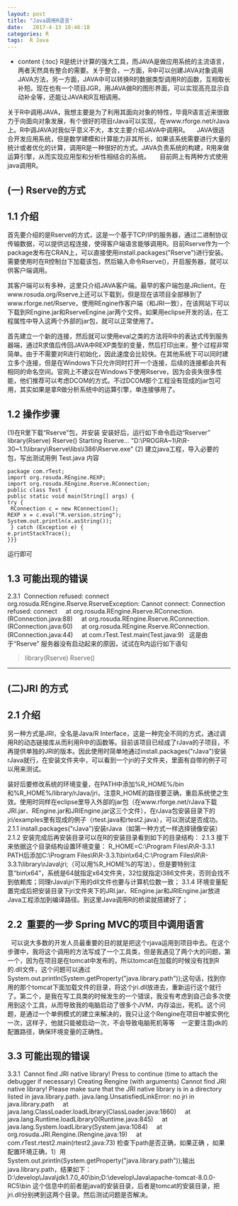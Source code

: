 ```yaml
---
layout: post
title: "Java调用R语言"
date:   2017-4-13 10:46:18
categories: R
tags:  R Java 
---
```


* content
{:toc}
R是统计计算的强大工具，而JAVA是做应用系统的主流语言，两者天然具有整合的需要。关于整合，一方面，R中可以创建JAVA对象调用JAVA方法，另一方面，JAVA中可以转换R的数据类型调用R的函数，互相取长补短。现在也有一个项目JGR，用JAVA做R的图形界面，可以实现高亮显示自动补全等，还能让JAVA和R互相调用。

关于R中调用JAVA，我想主要是为了利用其面向对象的特性，毕竟R语言近来很致力于向面向对象发展，有个很好的项目rJava可以实现，在www.rforge.net/rJava上。R中调JAVA对我似乎意义不大，本文主要介绍JAVA中调用R。
　JAVA很适合开发应用系统，但是数学建模和计算能力非其所长，如果该系统需要进行大量的统计或者优化的计算，调用R是一种很好的方式。JAVA负责系统的构建，R用来做运算引擎，从而实现应用型和分析性相结合的系统。
　
 目前网上有两种方式使用java调用R。
## (一) Rserve的方式
## 1.1 介绍
首先要介绍的是Rserve的方式，这是一个基于TCP/IP的服务器，通过二进制协议传输数据，可以提供远程连接，使得客户端语言能够调用R。目前Rserve作为一个package发布在CRAN上，可以直接使用install.packages("Rserve")进行安装。需要使用时在R控制台下加载该包，然后输入命令Rserve()，开启服务器，就可以供客户端调用。

其客户端可以有多种，这里只介绍JAVA客户端。最早的客户端包是JRclient，在www.rosuda.org/Rserve上还可以下载到，但是现在该项目全部移到了www.rforge.net/Rserve，使用REngine作客户端（和JRI一致），在该网站下可以下载到REngine.jar和RserveEngine.jar两个文件。如果用eclipse开发的话，在工程属性中导入这两个外部的jar包，就可以正常使用了。

首先建立一个新的连接，然后就可以使用eval之类的方法将R中的表达式传到服务器端，通过R求值后传回JAVA中REXP类型的变量，然后打印出来，整个过程非常简单。由于不需要对R进行初始化，因此速度会比较快。在其他系统下可以同时建立多个连接，但是在Windows下只允许同时打开一个连接，后续的连接都会共有相同的命名空间。官网上不建议在Windows下使用Rserve，因为会丧失很多性能，他们推荐可以考虑DCOM的方式。不过DCOM那个工程没有现成的jar包可用，其实如果是拿R做分析系统中的运算引擎，单连接够用了。
## 1.2 操作步骤
(1)在R里下载“Rserve”包，并安装
安装好后，运行如下命令启动“Rserver”
library(Rserve)
Rserve()
Starting Rserve...
"D:\PROGRA~1\R\R-30~1.1\library\Rserve\libs\i386\Rserve.exe"
(2) 建立java工程，导入必要的包，写出测试用例
Test.java 内容
```
package com.rTest;
import org.rosuda.REngine.REXP;
import org.rosuda.REngine.Rserve.RConnection;
public class Test {
public static void main(String[] args) {
try {
 RConnection c = new RConnection();
REXP x = c.eval("R.version.string");
System.out.println(x.asString());
 } catch (Exception e) {
e.printStackTrace();
}}}
```
运行即可
## 1.3 可能出现的错误
2.3.1  Connection refused: connect
org.rosuda.REngine.Rserve.RserveException: Cannot connect: Connection refused: connect
    at org.rosuda.REngine.Rserve.RConnection.<init>(RConnection.java:88)
    at org.rosuda.REngine.Rserve.RConnection.<init>(RConnection.java:60)
    at org.rosuda.REngine.Rserve.RConnection.<init>(RConnection.java:44)
    at com.rTest.Test.main(Test.java:9)
 
这是由于“Rserve” 服务器没有启动起来的原因，试试在R内运行如下语句
 
> library(Rserve)
> Rserve()
--------------------- 
## (二)JRI 的方式
## 2.1 介绍
另一种方式是JRI，全名是Java/R Interface，这是一种完全不同的方式，通过调用R的动态链接库从而利用R中的函数等。目前该项目已经成了rJava的子项目，不再提供单独的JRI的版本。因此使用时简单地通过install.packages("rJava")安装rJava就行，在安装文件夹中，可以看到一个jri的子文件夹，里面有自带的例子可以用来测试。

装好后要修改系统的环境变量，在PATH中添加%R_HOME%/bin和%R_HOME%/library/rJava/jri，注意R_HOME的路径要正确，重启系统使之生效。使用时同样在eclipse里导入外部的jar包（在www.rforge.net/rJava下载JRI.jar、REngine.jar和JRIEngine.jar这三个文件），在rJava包安装目录下的jri/examples里有现成的例子（rtest.java和rtest2.java），可以测试是否成功。
2.1.1 install.packages("rJava")安装rJava（如第一种方式一样选择镜像安装）
2.1.2 安装完成后再安装目录可以在R的安装目录看到如下的目录结构：
2.1.3 接下来依据这个目录结构设置环境变量：
R_HOME=C:\Program Files\R\R-3.3.1
PATH后添加C:\Program Files\R\R-3.3.1\bin\x64;C:\Program Files\R\R-3.3.1\library\rJava\jri;（可以用%R_HOME%的写法），但是要特别注意“bin\x64”，系统是64就指定x64文件夹，32位就指定i386文件夹，否则会找不到依赖库；同理rJava\jri下用的dll文件也要与计算机位数一致；
3.1.4 环境变量配置完成后把安装目录下jri文件夹下的JRI.jar、REngine.jar和JRIEngine.jar放进Java工程添加到编译路径。到这里Java调用R的桥梁就搭建好了；
## 2.2  重要的一步 Spring MVC的项目中调用语言
  可以说大多数的开发人员最重要的目的就是把这个rjava运用到项目中去。在这个步骤中，我将这个调用的方法写成了一个工具类，但是我遇见了两个大的问题，第一个，因为在项目是在tomcat中发布的，所以tomcat在加载的时候没有找到R的.dll文件，这个问题可以通过System.out.println(System.getProperty("java.library.path"));这句话，找到你用的那个tomcat下面加载文件的目录，将这个jri.dll放进去，重新运行这个就行了。第二个，是我在写工具类的时候发生的一个错误，我没有考虑到自己会多次使用到这个工具，从而导致我的电脑启动了很多个JVM，内存溢出，死机。这个问题，是通过一个单例模式的建立来解决的，我只让这个Rengine在项目中被实例化一次，这样子，他就只能被启动一次，不会导致电脑死机等等   
一定要注意jdk的配置路径，确保环境变量的正确性。
## 3.3 可能出现的错误
3.3.1  Cannot find JRI native library!
Press <Enter> to continue (time to attach the debugger if necessary)
Creating Rengine (with arguments)
Cannot find JRI native library!
Please make sure that the JRI native library is in a directory listed in java.library.path.
java.lang.UnsatisfiedLinkError: no jri in java.library.path
    at java.lang.ClassLoader.loadLibrary(ClassLoader.java:1860)
    at java.lang.Runtime.loadLibrary0(Runtime.java:845)
    at java.lang.System.loadLibrary(System.java:1084)
    at org.rosuda.JRI.Rengine.<clinit>(Rengine.java:19)
    at com.rTest.rtest2.main(rtest2.java:73)
检查下path是否正确，如果正确 ，如果配置环境正确，1）用System.out.println(System.getProperty("java.library.path"));输出java.library.path，结果如下：
D:\develop\Java\jdk1.7.0_40\bin;D:\develop\Java\apache-tomcat-8.0.0-RC5\bin
这个信息中的前者是java的安装目录，后者是tomcat的安装目录，把jri.dll分别拷到这两个目录。然后测试问题是否解决。

